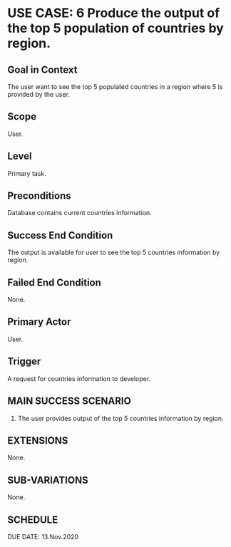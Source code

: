 USE CASE: 6 Produce the output of the top 5 population of countries by region.
=========

Goal in Context
------
The user want to see the top 5 populated countries in a region where 5 is provided by the user.

Scope
----
User.

Level
---
Primary task.

Preconditions
---
Database contains current countries information.

Success End Condition
----
The output is available for user to see the top 5 countries information by region.

Failed End Condition
----
None.

Primary Actor
----
User.

Trigger
-----
A request for countries information to developer.

MAIN SUCCESS SCENARIO
-----
1. The user provides output of the top 5 countries information by region.

EXTENSIONS
-----
None.

SUB-VARIATIONS
----
None.

SCHEDULE
--
DUE DATE: 13.Nov.2020